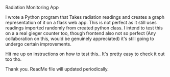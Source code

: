 Radiation Monitoring App

I wrote a Python program that Takes radiation readings and creates a graph representation of it on a flask web app.
This is not perfect as it still uses readings imported randomly from created python class. I intend to test this on a a real gieger counter too, though frontend also not so perfect (Any collaboration on this, would be genuinely appreciated) it's still going to undergo certain improvements. 

Hit me up on instructions on how to test this.. It's pretty easy to check it out too tho.

Thank you. ReadMe file will updated periodically.
